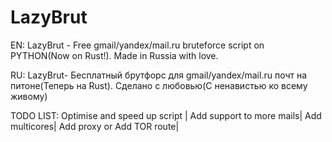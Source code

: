 # LazyBrut

EN:
LazyBrut - Free gmail/yandex/mail.ru bruteforce script on PYTHON(Now on Rust!). Made in Russia with love.

RU:
LazyBrut- Бесплатный брутфорс для gmail/yandex/mail.ru почт на питоне(Теперь на Rust). Сделано с любовью(С ненавистью ко всему живому)

TODO LIST:
Optimise and speed up script |
Add support to more mails| 
Add multicores|
Add proxy
or
Add TOR route|